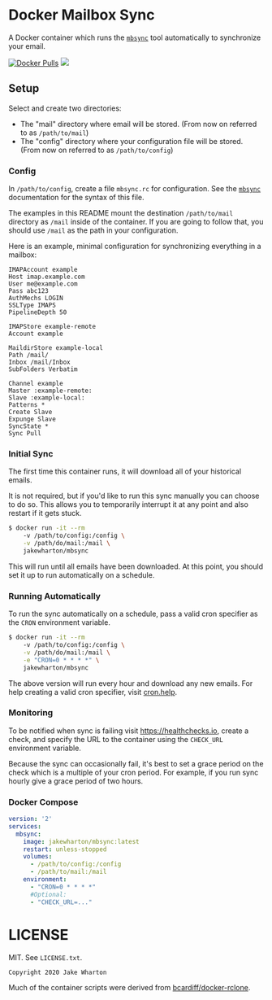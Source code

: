 Docker Mailbox Sync
===================

A Docker container which runs the [`mbsync`][1] tool automatically to synchronize your email.

 [1]: http://isync.sourceforge.net/mbsync.html

[![Docker Pulls](https://img.shields.io/docker/pulls/jakewharton/mbsync.svg)](https://hub.docker.com/r/jakewharton/mbsync/) [![](https://images.microbadger.com/badges/image/jakewharton/mbsync.svg)](https://microbadger.com/images/jakewharton/mbsync)


Setup
-----

Select and create two directories:

 * The "mail" directory where email will be stored. (From now on referred to as `/path/to/mail`)
 * The "config" directory where your configuration file will be stored. (From now on referred to as `/path/to/config`)


### Config

In `/path/to/config`, create a file `mbsync.rc` for configuration.
See the [`mbsync`][1] documentation for the syntax of this file.

The examples in this README mount the destination `/path/to/mail` directory as `/mail` inside of the container.
If you are going to follow that, you should use `/mail` as the path in your configuration.

Here is an example, minimal configuration for synchronizing everything in a mailbox:
```
IMAPAccount example
Host imap.example.com
User me@example.com
Pass abc123
AuthMechs LOGIN
SSLType IMAPS
PipelineDepth 50

IMAPStore example-remote
Account example

MaildirStore example-local
Path /mail/
Inbox /mail/Inbox
SubFolders Verbatim

Channel example
Master :example-remote:
Slave :example-local:
Patterns *
Create Slave
Expunge Slave
SyncState *
Sync Pull
```


### Initial Sync

The first time this container runs, it will download all of your historical emails.

It is not required, but if you'd like to run this sync manually you can choose to do so.
This allows you to temporarily interrupt it at any point and also restart if it gets stuck.

```bash
$ docker run -it --rm
    -v /path/to/config:/config \
    -v /path/do/mail:/mail \
    jakewharton/mbsync
```

This will run until all emails have been downloaded. At this point, you should set it up to run automatically on a schedule.


### Running Automatically

To run the sync automatically on a schedule, pass a valid cron specifier as the `CRON` environment variable.

```bash
$ docker run -it --rm
    -v /path/to/config:/config \
    -v /path/do/mail:/mail \
    -e "CRON=0 * * * *" \
    jakewharton/mbsync
```

The above version will run every hour and download any new emails. For help creating a valid cron specifier, visit [cron.help][2].

 [2]: https://cron.help/#0_*_*_*_*


### Monitoring

To be notified when sync is failing visit https://healthchecks.io, create a check, and specify the URL to the container using the `CHECK_URL` environment variable.

Because the sync can occasionally fail, it's best to set a grace period on the check which is a multiple of your cron period. For example, if you run sync hourly give a grace period of two hours.


### Docker Compose

```yaml
version: '2'
services:
  mbsync:
    image: jakewharton/mbsync:latest
    restart: unless-stopped
    volumes:
      - /path/to/config:/config
      - /path/to/mail:/mail
    environment:
      - "CRON=0 * * * *"
      #Optional:
      - "CHECK_URL=..."
```



LICENSE
======

MIT. See `LICENSE.txt`.

    Copyright 2020 Jake Wharton

Much of the container scripts were derived from [bcardiff/docker-rclone][3].

 [3]: https://github.com/bcardiff/docker-rclone
